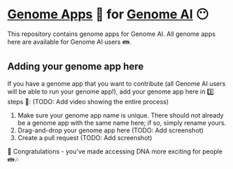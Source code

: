 # [Genome Apps](https://www.guardiome.com/apps-index/) :microscope: for [Genome AI](https://www.guardiome.com/ai-index/) :no_mouth:

This repository contains genome apps for Genome AI. All genome apps here are available for Genome AI users :family:.

## Adding your genome app here

If you have a genome app that you want to contribute (all Genome AI users will be able to run your genome app!), add your genome app here in :three: steps :feet:: (TODO: Add video showing the entire process)
1. Make sure your genome app name is unique. There should not already be a genome app with the same name here; if so, simply rename yours.
2. Drag-and-drop your genome app here (TODO: Add screenshot)
3. Create a pull request (TODO: Add screenshot)

:tada: Congratulations - you've made accessing DNA more exciting for people :family::notes:
